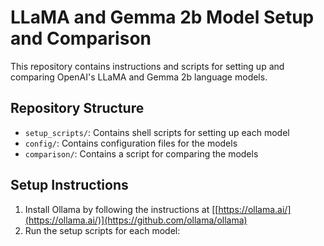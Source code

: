 # LLaMA and Gemma 2b Model Setup and Comparison

This repository contains instructions and scripts for setting up and comparing OpenAI's LLaMA and Gemma 2b language models.

## Repository Structure

- `setup_scripts/`: Contains shell scripts for setting up each model
- `config/`: Contains configuration files for the models
- `comparison/`: Contains a script for comparing the models

## Setup Instructions

1. Install Ollama by following the instructions at [[https://ollama.ai/](https://ollama.ai/)](https://github.com/ollama/ollama)
2. Run the setup scripts for each model:

